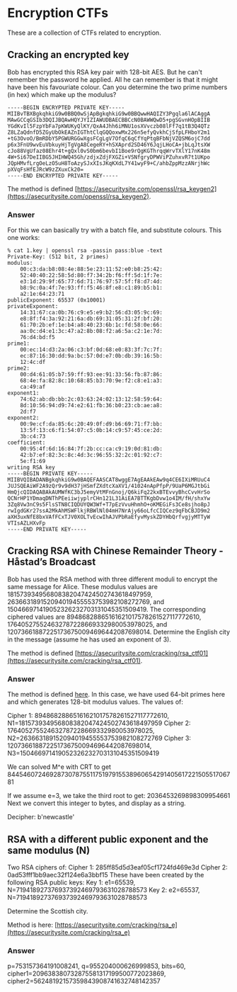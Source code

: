 # Encryption CTFs
These are a collection of CTFs related to encryption.
## Cracking an encrypted key
Bob has encrypted this RSA key pair with 128-bit AES. But he can't remember the password he applied. All he can remember is that it might have been his favouriate colour. Can you determine the two prime numbers (in hex) which make up the modulus?
```
-----BEGIN ENCRYPTED PRIVATE KEY-----
MIIBvTBXBgkqhkiG9w0BBQ0wSjApBgkqhkiG9w0BBQwwHAQIZY3Pgqla6lACAggA
MAwGCCqGSIb3DQIJBQAwHQYJYIZIAWUDBAECBBCcN0BAWWQwD5+pgSGvnHOpBIIB
YGdKvIl5FzpYbFa7pKWUKyQlKY/QxA4Jhh6iMNU1osXVvczb08lFf7q1tB3Q4QTz
Z8LZaQdnfD5ZGyUbOkEAZnIGThtClqGQQoxwMx226n5efyQvkhCjSfpLFHboY2m1
+tG3OvoO/BmRDbY5PGWURGGwXgsFCgLgV7OfqC6qCfYqPtgBFbNjVZQSM6ojC7dd
p6x3FnU9wvEuVbkuyHjTgVgA8CegeRY+hSXAprd2SD46Y6JqjLHoCA+jbLqJtsXW
cJo88VgUfaz08Ehr4t+gQxl0vS0bm6bevbI1Boe9rQgKGThrqqWrvTXlY17nK48m
4W+Si67DeIIBG5JHIHWQ45Gh/zdjxZdjFXGZi+VSNfgryDPWViPZuhxvR7t1UKpo
JQpHMvfLrgOeLzO5uH8ToAzySJxXIsJKqKXdL7Y41wyF9+C/ahbZppMzzANrjhWc
pXVqFsHfEJRcW9zZXuxCk20=
-----END ENCRYPTED PRIVATE KEY-----
```
The method is defined [https://asecuritysite.com/openssl/rsa_keygen2](https://asecuritysite.com/openssl/rsa_keygen2).
### Answer
For this we can basically try with a batch file, and substitute colours. This one works:
```
% cat 1.key | openssl rsa -passin pass:blue -text
Private-Key: (512 bit, 2 primes)
modulus:
    00:c3:da:b8:08:4e:88:5e:23:11:52:e0:b8:25:42:
    52:40:40:22:58:5d:80:f7:34:2b:f6:ff:5d:1f:7e:
    e3:1d:29:9f:65:77:6d:71:76:97:57:5f:f8:d7:4d:
    b8:9c:0a:4f:7e:93:ff:f5:46:8f:e8:c1:89:b5:b1:
    a2:1e:64:23:71
publicExponent: 65537 (0x10001)
privateExponent:
    14:31:67:ca:0b:76:c9:e5:e9:b2:56:d3:05:9c:69:
    e8:8f:f4:3a:92:21:6a:db:69:31:05:31:2f:bf:20:
    61:70:2b:ef:1e:b4:a8:40:23:6b:1c:fd:58:0e:66:
    aa:0c:d4:e1:3c:47:a2:8b:08:f2:a6:5a:c2:1e:7d:
    76:d4:bd:f5
prime1:
    00:ec:14:d3:2a:06:c3:bf:0d:68:e0:83:3f:7c:7f:
    ec:87:16:30:dd:9a:bc:57:0d:e7:0b:db:39:16:5b:
    12:4c:df
prime2:
    00:d4:61:05:b7:59:ff:93:ee:91:33:56:fb:87:86:
    68:4e:fa:82:8c:10:68:85:b3:70:9e:f2:c8:e1:a3:
    ca:49:af
exponent1:
    74:62:ab:db:bb:2c:03:63:24:02:13:12:58:59:64:
    8d:10:56:94:d9:74:e2:61:fb:36:b0:23:cb:ae:a8:
    2d:f7
exponent2:
    00:9e:cf:da:85:6c:20:49:0f:d9:b6:69:71:f7:bb:
    13:5f:13:c6:f1:54:07:c5:0b:14:c9:57:45:ce:2d:
    3b:c4:73
coefficient:
    00:95:4f:6d:16:84:7f:2b:cc:ca:c9:19:0d:81:db:
    42:b7:ef:82:3c:8c:4d:3c:96:55:32:2c:01:92:c7:
    5e:f1:69
writing RSA key
-----BEGIN PRIVATE KEY-----
MIIBVQIBADANBgkqhkiG9w0BAQEFAASCAT8wggE7AgEAAkEAw9q4CE6IXiMRUuC4
JUJSQEAiWF2A9zQr9v9dH37jHSmfZXdtcXaXV1/41024nApPfpP/9UaP6MGJtbGi
HmQjcQIDAQABAkAUMWfKC3bJ5emyVtMFnGnoj/Q6kiFq22kxBTEvvyBhcCvvHrSo
QCNrHP1YDmaqDNThPEeiiwjyplrCHn121L31AiEA7BTTKgbDvw1o4IM/fH/shxYw
3Zq8Vw3nC9s5FlsSTN8CIQDUYQW3Wf+T7pEzVvuHhmhO+oKMEGiFs3Ce8sjho8pJ
rwIgdGKr27ssA2MkAhMSWFlkjRBWlNl04mH7NrAjy66oLfcCIQCez9qFbCBJD9m2
aXH3uxNfE8bxVAfFCxTJV0XOLTvEcwIhAJVPbRaEfyvMyskZDYHbQrfvgjyMTTyW
VTIsAZLHXvFp
-----END PRIVATE KEY-----
```
## Cracking RSA with Chinese Remainder Theory - Håstad’s Broadcast 

Bob has used the RSA method with three different moduli to encrypt the same message for Alice. These modulus values are 181573934956808382047424502743618497959, 263663189152094019455553753982108272769, and 150466971419052326232703131045351509419. The corresponding ciphered values are 89486828865161621017578261527117772610, 176405275524632787228669332980053978025, and 120736618872251736750094696442087698014. Determine the English city in the message (assume he has used an exponent of 3).

The method is defined [https://asecuritysite.com/cracking/rsa_ctf01](https://asecuritysite.com/cracking/rsa_ctf01).

### Answer

The method is defined [here](https://asecuritysite.com/cracking/rsa_ctf01). In this case, we have used 64-bit primes here and which generates 128-bit modulus values. The values of:

Cipher 1: 89486828865161621017578261527117772610, N1=181573934956808382047424502743618497959
Cipher 2: 176405275524632787228669332980053978025, N2=263663189152094019455553753982108272769
Cipher 3: 120736618872251736750094696442087698014, N3=150466971419052326232703131045351509419

We can solved M^e with CRT to get 8445460724692873078755117519791553896065429140561722150551706781

If we assume e=3, we take the third root to get: 2036453269898309954661
Next we convert this integer to bytes, and display as a string.

Decipher: b'newcastle'

## RSA with a different public exponent and the same modulus (N)

Two RSA ciphers of:
Cipher 1: 285ff85d5d3eaf05cf1724fd469e3d
Cipher 2: 0ad53fff1bb9aec32f124e6a3bbf15
These have been created by the following RSA public keys:
Key 1: e1=65539, N=719418927376937392469793631028788573
Key 2: e2=65537, N=719418927376937392469793631028788573

Determine the Scottish city.

Method is here: [https://asecuritysite.com/cracking/rsa_e](https://asecuritysite.com/cracking/rsa_e) 

### Answer

p=753157364191008241, q=955204000626999853, bits=60, cipher1=209638380732875581317199500772023869, cipher2=56248192157359843908741632748142357


